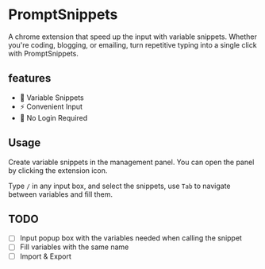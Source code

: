 # PromptSnippets

A chrome extension that speed up the input with variable snippets.
Whether you're coding, blogging, or emailing, turn repetitive typing into a single click with PromptSnippets.

## features

- 🧩 Variable Snippets
- ⚡ Convenient Input
- 🔐 No Login Required

## Usage

Create variable snippets in the management panel. You can open the panel by clicking the extension icon.

Type `/` in any input box, and select the snippets, use `Tab` to navigate between variables and fill them.

## TODO

- [ ] Input popup box with the variables needed when calling the snippet
- [ ] Fill variables with the same name
- [ ] Import & Export
